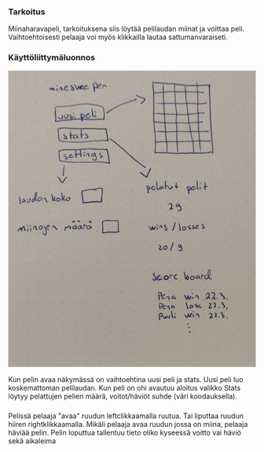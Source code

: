 ### Tarkoitus

Miinaharavapeli, tarkoituksena siis löytää pelilaudan miinat ja voittaa peli.
Vaihtoehtoisesti pelaaja voi myös klikkailla lautaa sattumanvaraiseti.

### Käyttöliittymäluonnos

![kuva käyttöliittymästä](/dokumentaatio/kayttoliittymaluonnos.jpeg)

Kun pelin avaa näkymässä on vaihtoehtina uusi peli ja stats.
Uusi peli luo koskemattoman pelilaudan.
Kun peli on ohi avautuu aloitus valikko
Stats löytyy pelattujen pelien määrä, voitot/häviöt suhde (väri koodauksella).


### 

Pelissä pelaaja "avaa" ruudun leftclikkaamalla  ruutua. Tai liputtaa ruudun hiiren rightklikkaamalla.
Mikäli pelaaja avaa ruudun jossa on miina, pelaaja häviää pelin. 
Pelin loputtua tallentuu tieto oliko kyseessä voitto vai häviö sekä aikaleima
